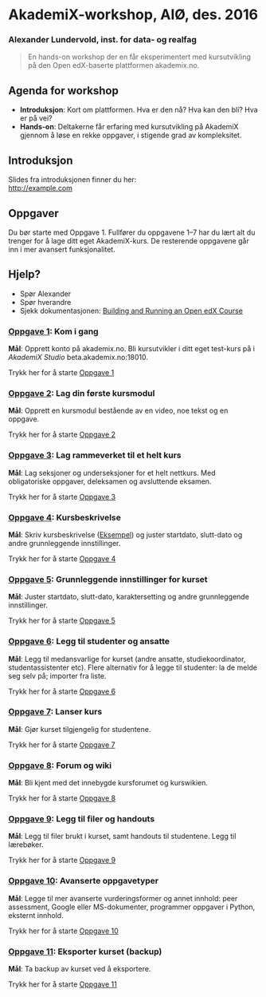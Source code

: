 # AkademiX-workshop, AIØ, des. 2016
### Alexander Lundervold, inst. for data- og realfag

> En hands-on workshop der en får eksperimentert med kursutvikling på den Open edX-baserte plattformen akademix.no.

## Agenda for workshop

  * **Introduksjon**: Kort om plattformen. Hva er den nå? Hva kan den bli? Hva er på vei?
  * **Hands-on**: Deltakerne får erfaring med kursutvikling på AkademiX gjennom å løse en rekke oppgaver, i stigende grad av kompleksitet. 

## Introduksjon
Slides fra introduksjonen finner du her:    
http://example.com

## Oppgaver
Du bør starte med Oppgave 1. Fullfører du oppgavene 1–7 har du lært alt du trenger for å lage ditt eget AkademiX-kurs. De resterende oppgavene går inn i mer avansert funksjonalitet.

## Hjelp?
   * Spør Alexander
   * Spør hverandre
   * Sjekk dokumentasjonen: [Building and Running an Open edX Course](http://edx.readthedocs.io/projects/open-edx-building-and-running-a-course/en/open-release-eucalyptus.master)

### [Oppgave 1](Oppgave_1/Oppgave_1.md): Kom i gang
  **Mål**: Opprett konto på akademix.no. Bli kursutvikler i ditt eget test-kurs på i *AkademiX Studio* beta.akademix.no:18010.
  
  Trykk her for å starte [Oppgave 1](Oppgave_1/Oppgave_1.md)

### [Oppgave 2](Oppgave_2/Oppgave_2.md): Lag din første kursmodul
  **Mål**: Opprett en kursmodul bestående av en video, noe tekst og en oppgave.
  
  Trykk her for å starte [Oppgave 2](Oppgave_2/Oppgave_2.md)
  
### [Oppgave 3](Oppgave_3/Oppgave_3.md): Lag rammeverket til et helt kurs
  **Mål**: Lag seksjoner og underseksjoner for et helt nettkurs. Med obligatoriske oppgaver, deleksamen og avsluttende eksamen.
  
  Trykk her for å starte [Oppgave 3](Oppgave_3/Oppgave_3.md)

### [Oppgave 4](Oppgave_4/Oppgave_4.md): Kursbeskrivelse
  **Mål**: Skriv kursbeskrivelse ([Eksempel](https://beta.akademix.no/courses/course-v1:UiBx+ELMED219+January_Elective/about)) og juster startdato, slutt-dato og andre grunnleggende innstillinger. 
  
  Trykk her for å starte [Oppgave 4](Oppgave_4/Oppgave_4.md)

### [Oppgave 5](Oppgave_5/Oppgave_5.md): Grunnleggende innstillinger for kurset
  **Mål**: Juster startdato, slutt-dato, karaktersetting og andre grunnleggende innstillinger. 
  
  Trykk her for å starte [Oppgave 5](Oppgave_5/Oppgave_5.md)

### [Oppgave 6](Oppgave_6/Oppgave_6.md): Legg til studenter og ansatte
  **Mål**: Legg til medansvarlige for kurset (andre ansatte, studiekoordinator, studentassistenter etc). Flere alternativ for å legge til studenter: la de melde seg selv på; importer fra liste. 
  
  Trykk her for å starte [Oppgave 6](Oppgave_6/Oppgave_6.md)

### [Oppgave 7](Oppgave_7/Oppgave_7.md): Lanser kurs
  **Mål**: Gjør kurset tilgjengelig for studentene. 
  
  Trykk her for å starte [Oppgave 7](Oppgave_7/Oppgave_7.md)

### [Oppgave 8](Oppgave_8/Oppgave_8.md): Forum og wiki
  **Mål**: Bli kjent med det innebygde kursforumet og kurswikien.
  
  Trykk her for å starte [Oppgave 8](Oppgave_8/Oppgave_8.md)

### [Oppgave 9](Oppgave_9/Oppgave_9.md): Legg til filer og handouts
  **Mål**: Legg til filer brukt i kurset, samt handouts til studentene. Legg til lærebøker.
  
  Trykk her for å starte [Oppgave 9](Oppgave_9/Oppgave_9.md)

### [Oppgave 10](Oppgave_10/Oppgave_10.md): Avanserte oppgavetyper
  **Mål**: Legge til mer avanserte vurderingsformer og annet innhold: peer assessment, Google eller MS-dokumenter, programmer oppgaver i Python, eksternt innhold.
  
  Trykk her for å starte [Oppgave 10](Oppgave_10/Oppgave_10.md)

### [Oppgave 11](Oppgave_11/Oppgave_11.md): Eksporter kurset (backup)
  **Mål**: Ta backup av kurset ved å eksportere.
  
  Trykk her for å starte [Oppgave 11](Oppgave_11/Oppgave_11.md)
